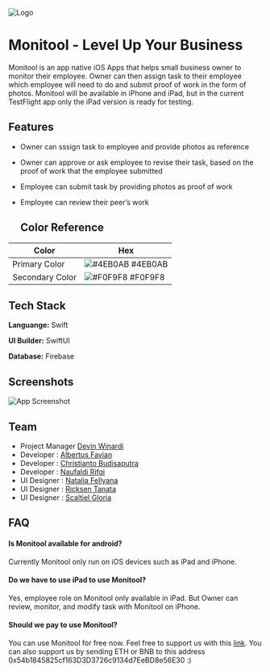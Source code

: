
![Logo](https://dev-to-uploads.s3.amazonaws.com/uploads/articles/th5xamgrr6se0x5ro4g6.png)

    
# Monitool - Level Up Your Business

Monitool is an app native iOS Apps that helps small business owner to monitor their employee. Owner can then assign task to their employee which employee will need to do and submit proof of work in the form of photos. Monitool will be available in iPhone and iPad, but in the current TestFlight app only the iPad version is ready for testing.


## Features

- Owner can sssign task to employee and provide photos as reference
- Owner can approve or ask employee to revise their task, based on the proof of work that the employee submitted
- Employee can submit task by providing photos as proof of work
- Employee can review their peer’s work

  ## Color Reference

| Color             | Hex                                                                |
| ----------------- | ------------------------------------------------------------------ |
| Primary Color | ![#4EB0AB](https://via.placeholder.com/10/4EB0AB?text=+) #4EB0AB |
| Secondary Color | ![#F0F9F8](https://via.placeholder.com/10/F0F9F8?text=+) #F0F9F8 |



## Tech Stack

**Languange:** Swift

**UI Builder:** SwiftUI

**Database:** Firebase



  
## Screenshots

![App Screenshot](https://via.placeholder.com/468x300?text=App+Screenshot+Here)

  
## Team

- Project Manager [Devin Winardi](https://github.com/devin1727)
- Developer : [Albertus Favian](https://github.com/albertusfavian)
- Developer : [Christianto Budisaputra](https://github.com/chrsomle)
- Developer : [Naufaldi Rifqi](https://github.com/naufaldirfq)
- UI Designer : [Natalia Fellyana](https://github.com/nataliafellyana)
- UI Designer : [Ricksen Tanata](https://github.com/ricksentnt)
- UI Designer : [Scaltiel Gloria](https://github.com/scaltielgloriaa)


  
## FAQ

#### Is Monitool available for android?

Currently Monitool only run on iOS devices such as iPad and iPhone.

#### Do we have to use iPad to use Monitool?

Yes, employee role on Monitool only available in iPad. But Owner can review, monitor, and modify task with Monitool on iPhone.

#### Should we pay to use Monitool?

You can use Monitool for free now. Feel free to support us with this [link](https://www.buymeacoffee.com/Monitool).
You can also support us by sending ETH or BNB to this address 0x54b1845825cf163D3D3726c9134d7EeBD8e56E30 :)
